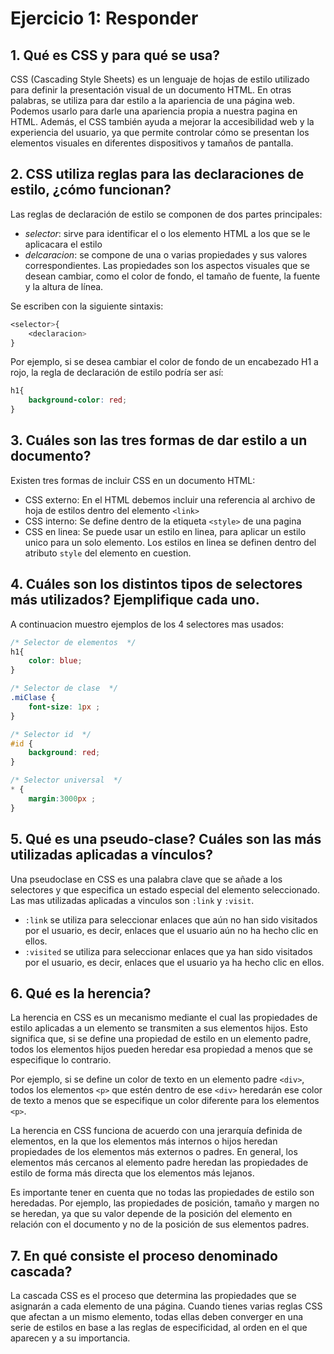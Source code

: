 # Ejercicio 1: Responder 

## 1. Qué es CSS y para qué se usa?

CSS (Cascading Style Sheets) es un lenguaje de hojas de estilo utilizado para definir la presentación visual de un documento HTML. En otras palabras, se utiliza para dar estilo a la apariencia de una página web.
Podemos usarlo para darle una apariencia propia a nuestra pagina en HTML. Además, el CSS también ayuda a mejorar la accesibilidad web y la experiencia del usuario, ya que permite controlar cómo se presentan los elementos visuales en diferentes dispositivos y tamaños de pantalla.


## 2. CSS utiliza reglas para las declaraciones de estilo, ¿cómo funcionan? 
Las reglas de declaración de estilo se componen de dos partes principales:
- *selector*: sirve para identificar el o los elemento HTML a los que se le aplicacara el estilo
- *delcaracion*: se compone de una o varias propiedades y sus valores correspondientes. Las propiedades son los aspectos visuales que se desean cambiar, como el color de fondo, el tamaño de fuente, la fuente y la altura de línea.

Se escriben con la siguiente sintaxis:
```css
<selector>{
    <declaracion>
}
```

Por ejemplo, si se desea cambiar el color de fondo de un encabezado H1 a rojo, la regla de declaración de estilo podría ser así:
```css
h1{
    background-color: red;
}
```


## 3. Cuáles son las tres formas de dar estilo a un documento? 

Existen tres formas de incluir CSS en un documento HTML:
- CSS externo: En el HTML debemos incluir una referencia al archivo de hoja de estilos dentro del elemento `<link>`
- CSS interno: Se define dentro de la etiqueta `<style>` de una pagina
- CSS en linea: Se puede usar un estilo en linea, para aplicar un estilo unico para un solo elemento. Los estilos en linea se definen dentro del atributo `style` del elemento en cuestion.

## 4. Cuáles son los distintos tipos de selectores más utilizados?  Ejemplifique cada uno. 

A continuacion muestro ejemplos de los 4 selectores mas usados:
```css
/* Selector de elementos  */
h1{
    color: blue;
}

/* Selector de clase  */
.miClase { 
    font-size: 1px ;
}

/* Selector id  */
#id {
    background: red; 
}

/* Selector universal  */
* {
    margin:3000px ;
}
```

## 5. Qué es una pseudo-clase? Cuáles son las más utilizadas aplicadas a vínculos? 

Una pseudoclase en CSS es una palabra clave que se añade a los selectores y que especifica un estado especial del elemento seleccionado. Las mas utilizadas aplicadas a vinculos son `:link` y `:visit`.
- `:link` se utiliza para seleccionar enlaces que aún no han sido visitados por el usuario, es decir, enlaces que el usuario aún no ha hecho clic en ellos.
- `:visited` se utiliza para seleccionar enlaces que ya han sido visitados por el usuario, es decir, enlaces que el usuario ya ha hecho clic en ellos.

## 6. Qué es la herencia? 

La herencia en CSS es un mecanismo mediante el cual las propiedades de estilo aplicadas a un elemento se transmiten a sus elementos hijos. Esto significa que, si se define una propiedad de estilo en un elemento padre, todos los elementos hijos pueden heredar esa propiedad a menos que se especifique lo contrario.

Por ejemplo, si se define un color de texto en un elemento padre `<div>`, todos los elementos `<p>` que estén dentro de ese `<div>` heredarán ese color de texto a menos que se especifique un color diferente para los elementos `<p>`.

La herencia en CSS funciona de acuerdo con una jerarquía definida de elementos, en la que los elementos más internos o hijos heredan propiedades de los elementos más externos o padres. En general, los elementos más cercanos al elemento padre heredan las propiedades de estilo de forma más directa que los elementos más lejanos.

Es importante tener en cuenta que no todas las propiedades de estilo son heredadas. Por ejemplo, las propiedades de posición, tamaño y margen no se heredan, ya que su valor depende de la posición del elemento en relación con el documento y no de la posición de sus elementos padres.

## 7. En qué consiste el proceso denominado cascada?

La cascada CSS es el proceso que determina las propiedades que se asignarán a cada elemento de una página. Cuando tienes varias reglas CSS que afectan a un mismo elemento, todas ellas deben converger en una serie de estilos en base a las reglas de especificidad, al orden en el que aparecen y a su importancia.
